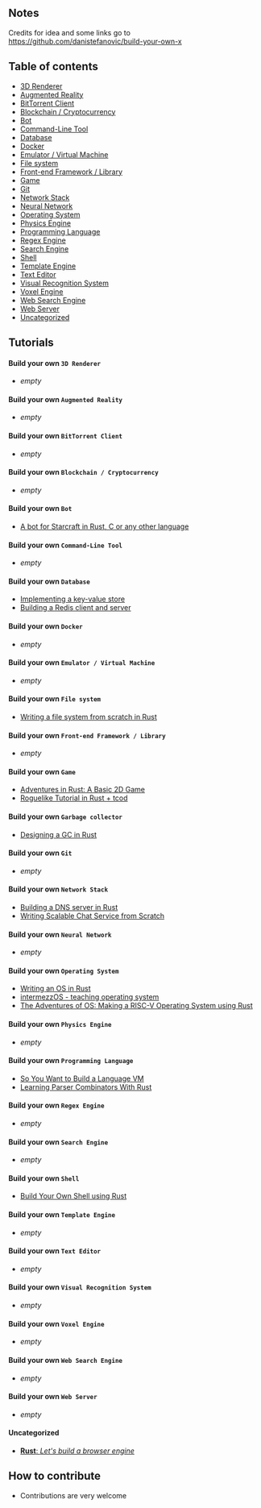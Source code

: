 ## Notes

Credits for idea and some links go to https://github.com/danistefanovic/build-your-own-x

## Table of contents

* [3D Renderer](#build-your-own-3d-renderer)
* [Augmented Reality](#build-your-own-augmented-reality)
* [BitTorrent Client](#build-your-own-bittorrent-client)
* [Blockchain / Cryptocurrency](#build-your-own-blockchain--cryptocurrency)
* [Bot](#build-your-own-bot)
* [Command-Line Tool](#build-your-own-command-line-tool)
* [Database](#build-your-own-database)
* [Docker](#build-your-own-docker)
* [Emulator / Virtual Machine](#build-your-own-emulator--virtual-machine)
* [File system](#build-your-own-file-system)
* [Front-end Framework / Library](#build-your-own-front-end-framework--library)
* [Game](#build-your-own-game)
* [Git](#build-your-own-git)
* [Network Stack](#build-your-own-network-stack)
* [Neural Network](#build-your-own-neural-network)
* [Operating System](#build-your-own-operating-system)
* [Physics Engine](#build-your-own-physics-engine)
* [Programming Language](#build-your-own-programming-language)
* [Regex Engine](#build-your-own-regex-engine)
* [Search Engine](#build-your-own-search-engine)
* [Shell](#build-your-own-shell)
* [Template Engine](#build-your-own-template-engine)
* [Text Editor](#build-your-own-text-editor)
* [Visual Recognition System](#build-your-own-visual-recognition-system)
* [Voxel Engine](#build-your-own-voxel-engine)
* [Web Search Engine](#build-your-own-web-search-engine)
* [Web Server](#build-your-own-web-server)
* [Uncategorized](#uncategorized)

## Tutorials

#### Build your own `3D Renderer`

* _empty_

#### Build your own `Augmented Reality`

* _empty_

#### Build your own `BitTorrent Client`

* _empty_

#### Build your own `Blockchain / Cryptocurrency`

* _empty_

#### Build your own `Bot`

* [A bot for Starcraft in Rust, C or any other language](https://habr.com/en/post/436254/)

#### Build your own `Command-Line Tool`

* _empty_

#### Build your own `Database`

* [Implementing a key-value store](https://samrat.me/posts/2017-11-04-kvstore-linear-hashing/)
* [Building a Redis client and server](https://tokio.rs/tokio/tutorial)

#### Build your own `Docker`

* _empty_

#### Build your own `Emulator / Virtual Machine`

* _empty_

#### Build your own `File system`

* [Writing a file system from scratch in Rust](https://blog.carlosgaldino.com/writing-a-file-system-from-scratch-in-rust.html)

#### Build your own `Front-end Framework / Library`

* _empty_

#### Build your own `Game`

* [Adventures in Rust: A Basic 2D Game](https://a5huynh.github.io/posts/2018/adventures-in-rust/)
* [Roguelike Tutorial in Rust + tcod](https://tomassedovic.github.io/roguelike-tutorial/)

#### Build your own `Garbage collector`

* [Designing a GC in Rust](https://manishearth.github.io/blog/2015/09/01/designing-a-gc-in-rust/)

#### Build your own `Git`

* _empty_

#### Build your own `Network Stack`

* [Building a DNS server in Rust](https://github.com/EmilHernvall/dnsguide/blob/master/README.md)
* [Writing Scalable Chat Service from Scratch](https://nbaksalyar.github.io/2015/07/10/writing-chat-in-rust.html)

#### Build your own `Neural Network`

* _empty_

#### Build your own `Operating System`

* [Writing an OS in Rust](https://os.phil-opp.com/)
* [intermezzOS - teaching operating system](http://intermezzos.github.io/)
* [The Adventures of OS: Making a RISC-V Operating System using Rust](http://osblog.stephenmarz.com/)

#### Build your own `Physics Engine`

* _empty_

#### Build your own `Programming Language`

* [So You Want to Build a Language VM](https://blog.subnetzero.io/post/building-language-vm-part-00/)
* [Learning Parser Combinators With Rust](https://bodil.lol/parser-combinators/)

#### Build your own `Regex Engine`

* _empty_

#### Build your own `Search Engine`

* _empty_

#### Build your own `Shell`

* [Build Your Own Shell using Rust](https://www.joshmcguigan.com/blog/build-your-own-shell-rust/)

#### Build your own `Template Engine`

* _empty_

#### Build your own `Text Editor`

* _empty_

#### Build your own `Visual Recognition System`

* _empty_

#### Build your own `Voxel Engine`

* _empty_

#### Build your own `Web Search Engine`

* _empty_

#### Build your own `Web Server`

* _empty_


#### Uncategorized

* [**Rust**: _Let's build a browser engine_](https://limpet.net/mbrubeck/2014/08/08/toy-layout-engine-1.html)



## How to contribute 
* Contributions are very welcome

